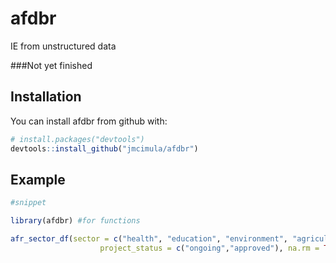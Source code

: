 # afdbr

IE from unstructured data 

###Not yet finished

## Installation

You can install afdbr from github with:

``` r
# install.packages("devtools")
devtools::install_github("jmcimula/afdbr")
```

## Example

``` r
#snippet

library(afdbr) #for functions

afr_sector_df(sector = c("health", "education", "environment", "agriculture"),
                    project_status = c("ongoing","approved"), na.rm = TRUE)

``` 
